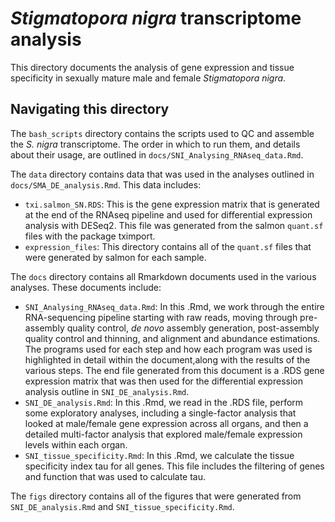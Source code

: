 # _Stigmatopora nigra_ transcriptome analysis

This directory documents the analysis of gene expression and tissue specificity in sexually mature male and female _Stigmatopora nigra_.

## Navigating this directory

The `bash_scripts` directory contains the scripts used to QC and assemble the _S. nigra_ transcriptome. The order in which to run them, and details about their usage, are outlined in `docs/SNI_Analysing_RNAseq_data.Rmd`.

The `data` directory contains data that was used in the analyses outlined in `docs/SMA_DE_analysis.Rmd`. This data includes:
  * `txi.salmon_SN.RDS`: This is the gene expression matrix that is generated at the end of the RNAseq pipeline and used for differential expression analysis with DESeq2. This file was generated from the salmon `quant.sf` files with the package tximport.
  * `expression_files`: This directory contains all of the `quant.sf` files that were generated by salmon for each sample.

The `docs` directory contains all Rmarkdown documents used in the various analyses. These documents include:
  * `SNI_Analysing_RNAseq_data.Rmd`: In this .Rmd, we work through the entire RNA-sequencing pipeline starting with raw reads, moving through pre-assembly quality control, _de novo_ assembly generation, post-assembly quality control and thinning, and alignment and abundance estimations. The programs used for each step and how each program was used is highlighted in detail within the document,along with the results of the various steps. The end file generated from this document is a .RDS gene expression matrix that was then used for the differential expression analysis outline in `SNI_DE_analysis.Rmd`.
  * `SNI_DE_analysis.Rmd`: In this .Rmd, we read in the .RDS file, perform some exploratory analyses, including a single-factor analysis that looked at male/female gene expression across all organs, and then a detailed multi-factor analysis that explored male/female expression levels within each organ.
  * `SNI_tissue_specificity.Rmd`: In this .Rmd, we calculate the tissue specificity index tau for all genes. This file includes the filtering of genes and function that was used to calculate tau.

The `figs` directory contains all of the figures that were generated from `SNI_DE_analysis.Rmd` and `SNI_tissue_specificity.Rmd`.

